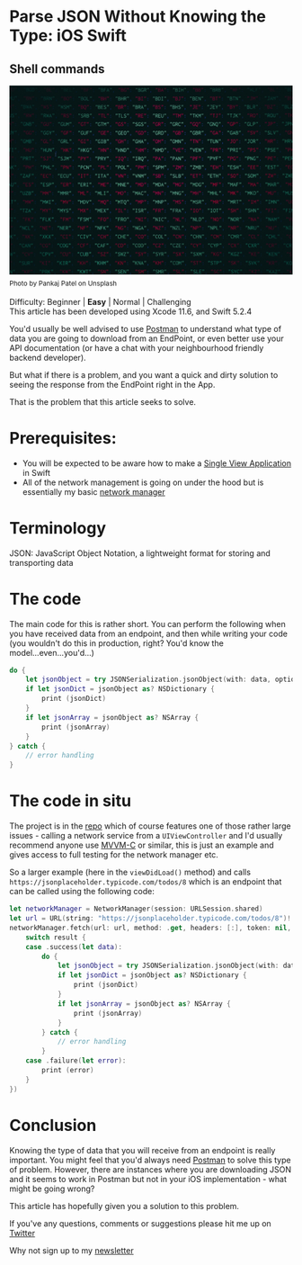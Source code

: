 # Parse JSON Without Knowing the Type: iOS Swift
## Shell commands

![Photo by Pankaj Patel on Unsplash](Images/0*sucFzhCzJN60eO5u.jpeg)<br/>
<sub>Photo by Pankaj Patel on Unsplash<sub>

Difficulty: Beginner | **Easy** | Normal | Challenging<br/>
This article has been developed using Xcode 11.6, and Swift 5.2.4

You'd usually be well advised to use [Postman](https://medium.com/@stevenpcurtis.sc/api-testing-using-postman-b5ea3eeb85cb) to understand what type of data you are going to download from an EndPoint, or even better use your API documentation (or have a chat with your neighbourhood friendly backend developer). 

But what if there is a problem, and you want a quick and dirty solution to seeing the response from the EndPoint right in the App.

That is the problem that this article seeks to solve.

# Prerequisites:
* You will be expected to be aware how to make a [Single View Application](https://medium.com/swlh/your-first-ios-application-using-xcode-9983cf6efb71) in Swift
* All of the network management is going on under the hood but is essentially my basic [network manager](https://medium.com/@stevenpcurtis.sc/my-basic-httpmanager-in-swift-db2be1e340c2)

# Terminology
JSON: JavaScript Object Notation, a lightweight format for storing and transporting data

# The code
The main code for this is rather short.  You can perform the following when you have received data from an endpoint, and then while writing your code (you wouldn't do this in production, right? You'd know the model...even...you'd...)

```swift
do {
    let jsonObject = try JSONSerialization.jsonObject(with: data, options: JSONSerialization.ReadingOptions.mutableContainers)
    if let jsonDict = jsonObject as? NSDictionary {
        print (jsonDict)
    }
    if let jsonArray = jsonObject as? NSArray {
        print (jsonArray)
    }
} catch {
    // error handling
}
````

# The code in situ
The project is in the [repo](https://github.com/stevencurtis/SwiftCoding/tree/master/Tips/ParseJsonNoType) which of course features one of those rather large issues - calling a network service from a `UIViewController` and I'd usually recommend anyone use [MVVM-C](https://medium.com/@stevenpcurtis.sc/mvvm-c-architecture-with-dependency-injection-testing-3b7197eb2e4d) or similar, this is just an example and gives access to full testing for the network manager etc.

So a larger example (here in the `viewDidLoad()` method) and calls `https://jsonplaceholder.typicode.com/todos/8` which is an endpoint that can be called using the following code:

```swift
let networkManager = NetworkManager(session: URLSession.shared)
let url = URL(string: "https://jsonplaceholder.typicode.com/todos/8")!
networkManager.fetch(url: url, method: .get, headers: [:], token: nil, data: nil, completionBlock: { result in
    switch result {
    case .success(let data):
        do {
            let jsonObject = try JSONSerialization.jsonObject(with: data, options: JSONSerialization.ReadingOptions.mutableContainers)
            if let jsonDict = jsonObject as? NSDictionary {
                print (jsonDict)
            }
            if let jsonArray = jsonObject as? NSArray {
                print (jsonArray)
            }
        } catch {
            // error handling
        }
    case .failure(let error):
        print (error)
    }
})
```

# Conclusion
Knowing the type of data that you will receive from an endpoint is really important. You might feel that you'd always need [Postman](https://medium.com/@stevenpcurtis.sc/api-testing-using-postman-b5ea3eeb85cb) to solve this type of problem. However, there are instances where you are downloading JSON and it seems to work in Postman but not in your iOS implementation - what might be going wrong? 

This article has hopefully given you a solution to this problem.

If you've any questions, comments or suggestions please hit me up on [Twitter](https://twitter.com/stevenpcurtis) 

Why not sign up to my [newsletter](https://subscribe.to/swiftcodingblog/)
